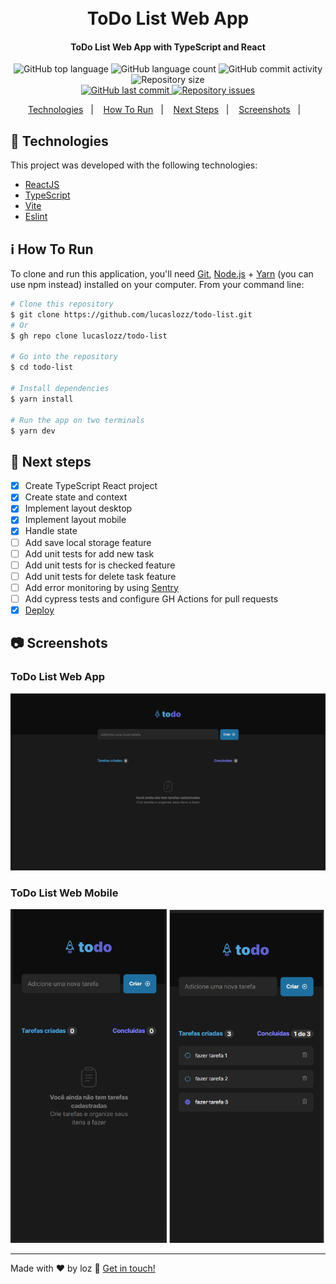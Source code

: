 <h1 align="center">
  <br>
   ToDo List Web App
</h1>

<h4 align="center">
   ToDo List Web App with TypeScript and React
</h4>
<p align="center">
  <img alt="GitHub top language" src="https://img.shields.io/github/languages/top/lucaslozz/todo-list">

  <img alt="GitHub language count" src="https://img.shields.io/github/languages/count/lucaslozz/todo-list">
  
  <img alt="GitHub commit activity" src="https://img.shields.io/github/commit-activity/m/lucaslozz/todo-list">

  <img alt="Repository size" src="https://img.shields.io/github/repo-size/lucaslozz/todo-list">
  <br />
  <a href="https://github.com/lucaslozz/todo-list/commits/main">
    <img alt="GitHub last commit" src="https://img.shields.io/github/last-commit/lucaslozz/todo-list">
  </a>

  <a href="https://github.com/lucaslozz/todo-list/issues">
    <img alt="Repository issues" src="https://img.shields.io/github/issues/lucaslozz/todo-list">
  </a>

 

  
</p>

<p align="center">
  <a href="#rocket-technologies">Technologies</a>&nbsp;&nbsp;&nbsp;|&nbsp;&nbsp;&nbsp;
  <a href="#information_source-how-to-run">How To Run</a>&nbsp;&nbsp;&nbsp;|&nbsp;&nbsp;&nbsp;
  <a href="#runner-next-steps">Next Steps</a>&nbsp;&nbsp;&nbsp;|&nbsp;&nbsp;&nbsp;
  <a href="#camera-screenshots">Screenshots</a>&nbsp;&nbsp;&nbsp;|&nbsp;&nbsp;&nbsp;
</p>

## :rocket: Technologies

This project was developed with the following technologies:

- [ReactJS](https://reactjs.org)
- [TypeScript](https://www.typescriptlang.org/)
- [Vite](https://vitejs.dev/)
- [Eslint](https://eslint.org/)

## :information_source: How To Run

To clone and run this application, you'll need [Git](https://git-scm.com), [Node.js](https://nodejs.org/en/) + [Yarn](https://yarnpkg.com/) (you can use npm instead) installed on your computer. From your command line:

```bash
# Clone this repository
$ git clone https://github.com/lucaslozz/todo-list.git
# Or
$ gh repo clone lucaslozz/todo-list

# Go into the repository
$ cd todo-list

# Install dependencies
$ yarn install

# Run the app on two terminals
$ yarn dev
```

## :runner: Next steps

- [x] Create TypeScript React project
- [x] Create state and context
- [x] Implement layout desktop
- [x] Implement layout mobile
- [x] Handle state
- [ ] Add save local storage feature
- [ ] Add unit tests for add new task
- [ ] Add unit tests for is checked feature
- [ ] Add unit tests for delete task feature
- [ ] Add error monitoring by using [Sentry](https://sentry.io/)
- [ ] Add cypress tests and configure GH Actions for pull requests
- [x] [Deploy](https://todo-list-4jse.vercel.app/)

## :camera: Screenshots

### ToDo List Web App

![image](https://github.com/lucaslozz/todo-list/blob/main/src/assets/readme/web-screen.png?raw=true)

### ToDo List Web Mobile

![image](https://github.com/lucaslozz/todo-list/blob/main/src/assets/readme/mobile-screen.png?raw=true)



---

Made with ♥ by loz :wave: [Get in touch!](https://www.linkedin.com/in/lozz/)
